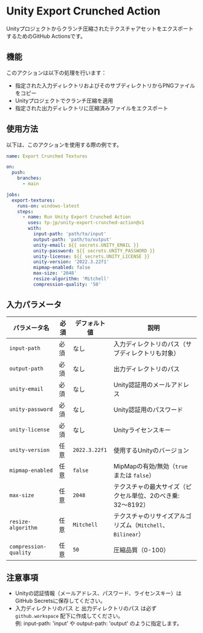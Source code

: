 # Unity Export Crunched Action

Unityプロジェクトからクランチ圧縮されたテクスチャアセットをエクスポートするためのGitHub Actionsです。

## 機能
このアクションは以下の処理を行います：
- 指定された入力ディレクトリおよびそのサブディレクトリからPNGファイルをコピー
- Unityプロジェクトでクランチ圧縮を適用
- 指定された出力ディレクトリに圧縮済みファイルをエクスポート

## 使用方法

以下は、このアクションを使用する際の例です。

```yaml
name: Export Crunched Textures

on:
  push:
    branches:
      - main

jobs:
  export-textures:
    runs-on: windows-latest
    steps:
      - name: Run Unity Export Crunched Action
        uses: tp-jp/unity-export-crunched-action@v1
        with:
          input-path: 'path/to/input'
          output-path: 'path/to/output'
          unity-email: ${{ secrets.UNITY_EMAIL }}
          unity-password: ${{ secrets.UNITY_PASSWORD }}
          unity-license: ${{ secrets.UNITY_LICENSE }}
          unity-version: '2022.3.22f1'
          mipmap-enabled: false
          max-size: '2048'
          resize-algorithm: 'Mitchell'
          compression-quality: '50'
```

## 入力パラメータ

| パラメータ名            | 必須  | デフォルト値       | 説明                                                                 |
|-------------------------|-------|-------------------|----------------------------------------------------------------------|
| `input-path`           | 必須  | なし              | 入力ディレクトリのパス（サブディレクトリも対象）                      |
| `output-path`          | 必須  | なし              | 出力ディレクトリのパス                                              |
| `unity-email`          | 必須  | なし              | Unity認証用のメールアドレス                                         |
| `unity-password`       | 必須  | なし              | Unity認証用のパスワード                                             |
| `unity-license`        | 必須  | なし              | Unityライセンスキー                                                 |
| `unity-version`        | 任意  | `2022.3.22f1`     | 使用するUnityのバージョン                                           |
| `mipmap-enabled`       | 任意  | `false`           | MipMapの有効/無効（`true` または `false`）                          |
| `max-size`             | 任意  | `2048`            | テクスチャの最大サイズ（ピクセル単位、2のべき乗: 32〜8192）               |
| `resize-algorithm`     | 任意  | `Mitchell`        | テクスチャのリサイズアルゴリズム（`Mitchell`、`Bilinear`）             |
| `compression-quality`  | 任意  | `50`              | 圧縮品質（0-100）                                                   |

## 注意事項
- Unityの認証情報（メールアドレス、パスワード、ライセンスキー）はGitHub Secretsに保存してください。
- 入力ディレクトリのパス と 出力ディレクトリのパス は必ず `github.workspace` 配下に作成してください。  
  例: input-path: 'input' や output-path: 'output' のように指定します。
